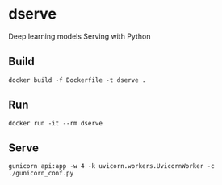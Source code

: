 # dserve
Deep learning models Serving with Python

## Build
```
docker build -f Dockerfile -t dserve .
```

## Run
```
docker run -it --rm dserve 
```

## Serve
```
gunicorn api:app -w 4 -k uvicorn.workers.UvicornWorker -c ./gunicorn_conf.py
```
